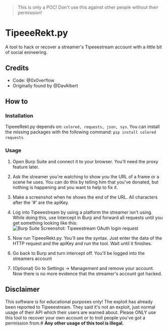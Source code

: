 > This is only a POC! Don't use this against other people without their permission!

# TipeeeRekt.py
A tool to hack or recover a streamer's Tipeeestream account with a little bit of social enineering.

## Credits
 - Code: @0x0verflow
 - Originally found by @DavAlbert
 
## How to
### Installation
TipeeeRekt.py depends on:
   `colored,
   requests,
   json,
   sys`. 
You can install the missing packages with the following command:
   `pip install colored requests`.
   
### Usage
1) Open Burp Suite and connect it to your browser. You'll need the proxy feature later.

2) Ask the streamer you're watching to show you the URL of a frame or a scene he uses. You can do this by telling him that you've donated, but nothing is happening and you want to help to fix it.

3) Make a screenshot when he shows the end of the URL. All characters after the '#' are the apiKey.

4) Log into Tipeeestream by using a platform the streamer isn't using. While doing this, use Intercept in Burp and forward all requests until you get something looking like this:
![Burp Suite Screenshot: Tipeeestream OAuth login request](https://i.ibb.co/kxNDMDy/tipeeerekt.png)

5) Now run TipeeeRekt.py. You'll see the syntax. Just enter the data of the HTTP request and the apiKey and run the tool. Wait until it finishes.

6) Go back to Burp and turn intercept off. You'll be logged into the streamers account

7) (Optional) Go to Settings -> Management and remove your account. Now there is no more evidence that the streamer's account got hacked.

## Disclaimer
This software is for educational purposes only!
The exploit has already been reported to Tipeeestream. They said it's not an exploit, just normal usage of their API which their users are warned about.
Please ONLY use this tool to recover your own account or to troll people you've got a permission from.#
**Any other usage of this tool is illegal.**

